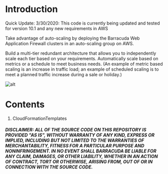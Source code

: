 # Introduction

Quick Update: 3/30/2020: This code is currently being updated and tested for version 10.1 and any new requirements in AWS

Take advantage of auto-scaling by deploying the Barracuda Web Application Firewall clusters in an auto-scaling group on AWS.

Build a multi-tier redundant architecture that allows you to independently scale each tier based on your requirements.
Automatically scale based on metrics or a schedule to meet business needs. (An example of metric based scaling is an increase in traffic load; an example of scheduled scaling is to meet a planned traffic increase during a sale or holiday.)

![alt](https://www.barracuda.com/assets/img/sections/programs/aws/app-security_section-2.png)

# Contents
1. CloudFormationTemplates

##### DISCLAIMER: ALL OF THE SOURCE CODE ON THIS REPOSITORY IS PROVIDED "AS IS", WITHOUT WARRANTY OF ANY KIND, EXPRESS OR IMPLIED, INCLUDING BUT NOT LIMITED TO THE WARRANTIES OF MERCHANTABILITY, FITNESS FOR A PARTICULAR PURPOSE AND NONINFRINGEMENT. IN NO EVENT SHALL BARRACUDA BE LIABLE FOR ANY CLAIM, DAMAGES, OR OTHER LIABILITY, WHETHER IN AN ACTION OF CONTRACT, TORT OR OTHERWISE, ARISING FROM, OUT OF OR IN CONNECTION WITH THE SOURCE CODE. #####

